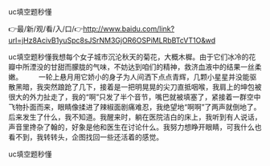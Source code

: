 uc填空题秒懂

👉最/新/观/看/入/口/👉http://www.baidu.com/link?url=jHz8AcivB1yuSpc8sJSrNM3GjOR6OSPiMLRbBTcVT1O&wd

uc填空题秒懂我想每个女子城市沉沦秋天的菊花，大概木樨。由于它们冰冷的花瓣中所湮没的甘甜而朦胧的气味，不妨达到咱们的精神，救济血液中的结果一丝柔嫩。
　　一轮上悬月用它娇小的身子为人间洒下点点青辉，几颗小星星并没能驱散黑暗，我突然踉跄了几下，接着是一把明晃晃的尖刀直抵咽喉，我肩上的坤包被很大的外力扯走了，我的“啊”只发了半个音节，嘴巴就被填塞了，紧接着一群空中飞物扑面而来，眼睛像揉进了辣椒面剧痛难忍，我绝望地“啊啊”了两声就倒地了。后来发生了什么，我不知道。我醒来时，躺在医院洁白的床上，我听到有人说话，声音里搀杂了翰的，好象是他和医生在讨论什么。我努力想睁开眼睛，可我什么也看不到，我转转头，企图找回一些还活着的感觉。


uc填空题秒懂
